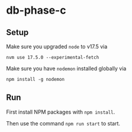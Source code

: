 # db-phase-c

## Setup

Make sure you upgraded `node` to v17.5 via

```
nvm use 17.5.0 --experimental-fetch
```

Make sure you have `nodemon` installed globally via

```
npm install -g nodemon
```

## Run

First install NPM packages with `npm install`.

Then use the command `npm run start` to start.
